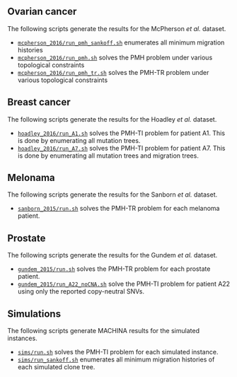 ## Ovarian cancer

The following scripts generate the results for the McPherson *et al.* dataset.

* [`mcpherson_2016/run_pmh_sankoff.sh`](mcpherson_2016/run_pmh_sankoff.sh) enumerates all minimum migration histories
* [`mcpherson_2016/run_pmh.sh`](mcpherson_2016/run_pmh.sh) solves the PMH problem under various topological constraints
* [`mcpherson_2016/run_pmh_tr.sh`](mcpherson_2016/run_pmh_tr.sh) solves the PMH-TR problem under various topological constraints

## Breast cancer

The following scripts generate the results for the Hoadley *et al.* dataset.

* [`hoadley_2016/run_A1.sh`](hoadley_2016/run_A1.sh) solves the PMH-TI problem for patient A1. This is done by enumerating all mutation trees.
* [`hoadley_2016/run_A7.sh`](hoadley_2016/run_A7.sh) solves the PMH-TI problem for patient A7. This is done by enumerating all mutation trees and migration trees.

## Melonama

The following scripts generate the results for the Sanborn *et al.* dataset.

* [`sanborn_2015/run.sh`](sanborn_2015/run.sh) solves the PMH-TR problem for each melanoma patient.

## Prostate

The following scripts generate the results for the Gundem *et al.* dataset.

* [`gundem_2015/run.sh`](sanborn_2015/run.sh) solves the PMH-TR problem for each prostate patient.
* [`gundem_2015/run_A22_noCNA.sh`](gundem_2015/run_A22_noCNA.sh) solve the PMH-TI problem for patient A22 using only the reported copy-neutral SNVs.

## Simulations

The following scripts generate MACHINA results for the simulated instances.

* [`sims/run.sh`](sims/run.sh) solves the PMH-TI problem for each simulated instance.
* [`sims/run_sankoff.sh`](sims/run_sankoff.sh) enumerates all minimum migration histories of each simulated clone tree.

